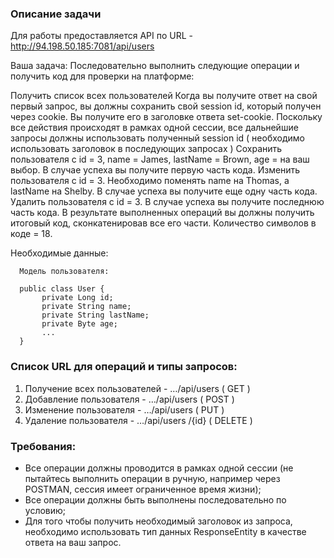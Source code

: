 ### Описание задачи

Для работы предоставляется API по URL - http://94.198.50.185:7081/api/users

Ваша задача: Последовательно выполнить следующие операции и получить код для проверки на платформе:

Получить список всех пользователей
Когда вы получите ответ на свой первый запрос, вы должны сохранить свой session id, который получен через cookie. Вы получите его в заголовке ответа set-cookie. Поскольку все действия происходят в рамках одной сессии, все дальнейшие запросы должны использовать полученный session id ( необходимо использовать заголовок в последующих запросах )
Сохранить пользователя с id = 3, name = James, lastName = Brown, age = на ваш выбор. В случае успеха вы получите первую часть кода.
Изменить пользователя с id = 3. Необходимо поменять name на Thomas, а lastName на Shelby. В случае успеха вы получите еще одну часть кода.
Удалить пользователя с id = 3. В случае успеха вы получите последнюю часть кода.
В результате выполненных операций вы должны получить итоговый код, сконкатенировав все его части. Количество символов в коде = 18.



Необходимые данные:

      Модель пользователя: 

      public class User {
           private Long id; 
           private String name; 
           private String lastName; 
           private Byte age; 
           ...
      }  


### Список URL для операций и типы запросов:

1. Получение всех пользователей - …/api/users ( GET )
2. Добавление пользователя - …/api/users ( POST )
3. Изменение пользователя - …/api/users ( PUT )
4. Удаление пользователя - …/api/users /{id} ( DELETE )


### Требования:

- Все операции должны проводится в рамках одной сессии (не пытайтесь выполнить операции в ручную, например через POSTMAN, сессия имеет ограниченное время жизни);
- Все операции должны быть выполнены последовательно по условию;
- Для того чтобы получить необходимый заголовок из запроса, необходимо использовать тип данных ResponseEntity в качестве ответа на ваш запрос.